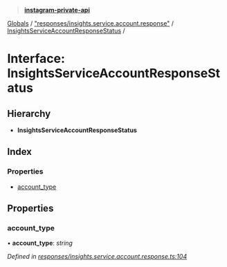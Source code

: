 > **[instagram-private-api](../README.md)**

[Globals](../README.md) / ["responses/insights.service.account.response"](../modules/_responses_insights_service_account_response_.md) / [InsightsServiceAccountResponseStatus](_responses_insights_service_account_response_.insightsserviceaccountresponsestatus.md) /

# Interface: InsightsServiceAccountResponseStatus

## Hierarchy

* **InsightsServiceAccountResponseStatus**

## Index

### Properties

* [account_type](_responses_insights_service_account_response_.insightsserviceaccountresponsestatus.md#account_type)

## Properties

###  account_type

• **account_type**: *string*

*Defined in [responses/insights.service.account.response.ts:104](https://github.com/dilame/instagram-private-api/blob/3e16058/src/responses/insights.service.account.response.ts#L104)*